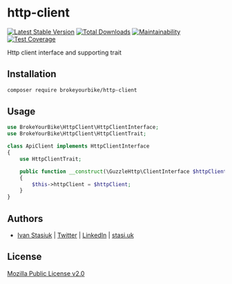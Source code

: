 # http-client

[![Latest Stable Version](https://img.shields.io/github/v/release/brokeyourbike/http-client-php)](https://github.com/brokeyourbike/http-client-php/releases)
[![Total Downloads](https://poser.pugx.org/brokeyourbike/http-client/downloads)](https://packagist.org/packages/brokeyourbike/http-client)
[![Maintainability](https://api.codeclimate.com/v1/badges/b06e5132dfa698a20769/maintainability)](https://codeclimate.com/github/brokeyourbike/http-client-php/maintainability)
[![Test Coverage](https://api.codeclimate.com/v1/badges/b06e5132dfa698a20769/test_coverage)](https://codeclimate.com/github/brokeyourbike/http-client-php/test_coverage)

Http client interface and supporting trait

## Installation

```bash
composer require brokeyourbike/http-client
```

## Usage

```php
use BrokeYourBike\HttpClient\HttpClientInterface;
use BrokeYourBike\HttpClient\HttpClientTrait;

class ApiClient implements HttpClientInterface
{
    use HttpClientTrait;

    public function __construct(\GuzzleHttp\ClientInterface $httpClient)
    {
        $this->httpClient = $httpClient;
    }
}
```

## Authors
- [Ivan Stasiuk](https://github.com/brokeyourbike) | [Twitter](https://twitter.com/brokeyourbike) | [LinkedIn](https://www.linkedin.com/in/brokeyourbike) | [stasi.uk](https://stasi.uk)

## License
[Mozilla Public License v2.0](https://github.com/brokeyourbike/http-client-php/blob/main/LICENSE)
